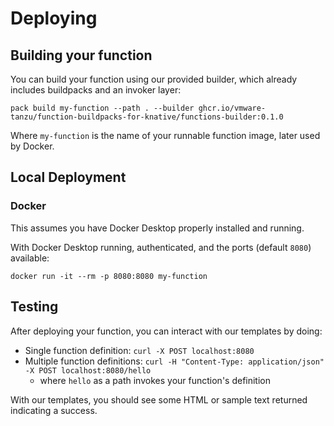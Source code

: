 # Deploying

## Building your function

You can build your function using our provided builder, which already includes buildpacks and an invoker layer:
```
pack build my-function --path . --builder ghcr.io/vmware-tanzu/function-buildpacks-for-knative/functions-builder:0.1.0
```
Where `my-function` is the name of your runnable function image, later used by Docker.

## Local Deployment

### Docker

This assumes you have Docker Desktop properly installed and running.

With Docker Desktop running, authenticated, and the ports (default `8080`) available:

```
docker run -it --rm -p 8080:8080 my-function
```

## Testing
After deploying your function, you can interact with our templates by doing:
- Single function definition: `curl -X POST localhost:8080`
- Multiple function definitions: `curl -H "Content-Type: application/json" -X POST localhost:8080/hello`
  - where `hello` as a path invokes your function's definition

With our templates, you should see some HTML or sample text returned indicating a success.
